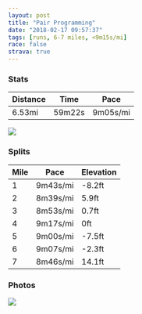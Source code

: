 ```yaml
---
layout: post
title: "Pair Programming"
date: "2018-02-17 09:57:37"
tags: [runs, 6-7 miles, <9m15s/mi]
race: false
strava: true
---
```


### Stats

| Distance | Time | Pace |
|----------|------|------|
|6.53mi|59m22s|9m05s/mi|

<img src='https://maps.googleapis.com/maps/api/staticmap?maptype=roadmap&path=enc:ehrwFbiubMaAl[uo@y@gIcEmm@gGqGbDcI]wMsDez@yi@iCwHaYuRuTqFvDvC`CsBlKrE|YnSdElIpG|E`j@b]`VjGr[sAl_@xFbItDze@vBxCaDbDRjB}Z&key=AIzaSyC1MId7bFpkLXNAaYhBSTb8jLyiSqzbDtM&size=800x800&markers=color:yellow|label:S|40.73107,-74.0061&markers=color:green|label:F|40.730860000000014,-74.00567999999998'>

### Splits

| Mile | Pace | Elevation |
|------|------|-----------|
|1|9m43s/mi|-8.2ft|
|2|8m39s/mi|5.9ft|
|3|8m53s/mi|0.7ft|
|4|9m17s/mi|0ft|
|5|9m00s/mi|-7.5ft|
|6|9m07s/mi|-2.3ft|
|7|8m46s/mi|14.1ft|

### Photos
<img src='https://dgtzuqphqg23d.cloudfront.net/7lRUBSMycbolrZNYEUpBWHWJv4kkgV32TtpjmRCnqs4-577x768.jpg'>
